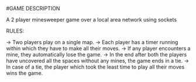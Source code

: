 #GAME DESCRIPTION

A 2 player minesweeper game over a local area network using sockets

RULES:

-> Two players play on a single map.
-> Each player has a timer running within which they have to make all their moves. 
-> If any player encounters a mine, they automatically lose the game.
-> In the end after both the players have uncovered all the spaces without any mines, the game ends in a tie.
-> In case of a tie, the player which took the least time to play all their moves wins the game.  